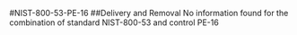 #NIST-800-53-PE-16
##Delivery and Removal
No information found for the combination of standard NIST-800-53 and control PE-16
